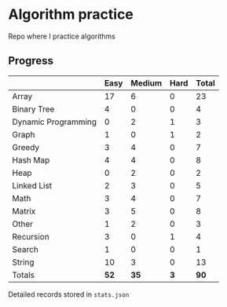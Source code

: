 # Algorithm practice

Repo where I practice algorithms

<!-- todo: display the json data in some online visualization. -->

## Progress

<!-- { javascript: 33, python: 62, both: 5 } -->
| |Easy|Medium|Hard|Total|
|-|-|-|-|-|
|Array|17|6|0|23|
|Binary Tree|4|0|0|4|
|Dynamic Programming|0|2|1|3|
|Graph|1|0|1|2|
|Greedy|3|4|0|7|
|Hash Map|4|4|0|8|
|Heap|0|2|0|2|
|Linked List|2|3|0|5|
|Math|3|4|0|7|
|Matrix|3|5|0|8|
|Other|1|2|0|3|
|Recursion|3|0|1|4|
|Search|1|0|0|1|
|String|10|3|0|13|
|Totals|**52**|**35**|**3**|**90**|

Detailed records stored in `stats.json`
